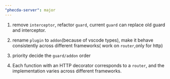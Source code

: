 ```yaml
---
"phecda-server": major
---
```


1. remove `interceptor`, refactor `guard`, current `guard` can replace old guard and interceptor.

2. rename `plugin` to `addon`(because of vscode types), make it behave consistently across different frameworks( work on `router`,only for http)

3.  priority decide the `guard/addon` order

4.  Each function with an HTTP decorator corresponds to a `router`, and the implementation varies across different frameworks.